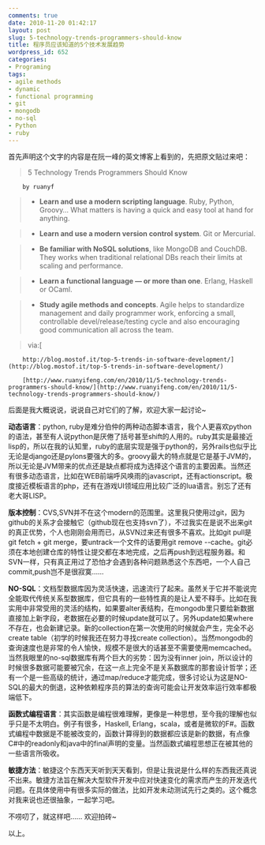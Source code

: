 ```yaml
---
comments: true
date: 2010-11-20 01:42:17
layout: post
slug: 5-technology-trends-programmers-should-know
title: 程序员应该知道的5个技术发展趋势
wordpress_id: 652
categories:
- Programing
tags:
- agile methods
- dynamic
- functional programming
- git
- mongodb
- no-sql
- Python
- ruby
---
```


首先声明这个文字的内容是在阮一峰的英文博客上看到的，先把原文贴过来吧：




> 
	
> 
> 5 Technology Trends Programmers Should Know  

		by ruanyf
> 
> 
	
> 
> 
		
>   * **Learn and use a modern scripting language**. Ruby, Python, Groovy… What matters is having a quick and easy tool at hand for anything.
> 
		
>   * **Learn and use a modern version control system**. Git or Mercurial.
> 
		
>   * **Be familiar with NoSQL solutions**, like MongoDB and CouchDB. They works when traditional relational DBs reach their limits at scaling and performance.
> 
		
>   * **Learn a functional language — or more than one**. Erlang, Haskell or OCaml.
> 
		
>   * **Study agile methods and concepts**. Agile helps to standardize management and daily programmer work, enforcing a small, controllable devel/release/testing cycle and also encouraging good communication all across the team.
> 
	
	
> 
> via:[  

		http://blog.mostof.it/top-5-trends-in-software-development/](http://blog.mostof.it/top-5-trends-in-software-development/)  

		[http://www.ruanyifeng.com/en/2010/11/5-technology-trends-programmers-should-know/](http://www.ruanyifeng.com/en/2010/11/5-technology-trends-programmers-should-know/)
> 
> 





后面是我大概说说，说说自己对它们的了解，欢迎大家一起讨论~




**动态语言**：python, ruby是难分伯仲的两种动态脚本语言，我个人更喜欢python的语法，甚至有人说python是厌倦了括号甚至shift的人用的。ruby其实是最接近lisp的，所以在我的认知里，ruby的底层实现是强于python的，另外rails也似乎比无论是django还是pylons要强大的多。groovy最大的特点就是它是基于JVM的，所以无论是JVM带来的优点还是缺点都将成为选择这个语言的主要因素。当然还有很多动态语言，比如在WEB前端呼风唤雨的javascript，还有actionscript。极度接近模板语言的php，还有在游戏UI领域应用比较广泛的lua语言。别忘了还有老大哥LISP。




**版本控制**：CVS,SVN并不在这个modern的范围里。这里我只使用过git，因为github的关系才会接触它（github现在也支持svn了），不过我实在是说不出来git的真正优势，个人也刚刚会用而已，从SVN过来还有很多不喜欢。比如git pull是git fetch + git merge，要untrack一个文件的话要用git remove --cache。git必须在本地创建仓库的特性让提交都在本地完成，之后再push到远程服务器。和SVN一样，只有真正用过了恐怕才会遇到各种问题熟悉这个东西吧，一个人自己commit,push岂不是很寂寞……




**NO-SQL**：文档型数据库因为灵活快速，迅速流行了起来。虽然关于它并不能说完全能取代传统关系型数据库，但它具有的一些特性真的是让人爱不释手。比如在我实用中非常受用的灵活的结构，如果要alter表结构，在mongodb里只要给新数据直接加上新字段，老数据在必要的时候update就可以了。另外update如果where不存在，也会新建记录。新的collection在第一次使用的时候就会产生，完全不必create table（初学的时候我还在努力寻找create collection）。当然mongodb的查询速度也是非常的令人愉快，规模不是很大的话甚至不需要使用memcached。当然我眼里的no-sql数据库有两个巨大的劣势：因为没有inner join，所以设计的时候很多数据可能要被冗余，在这一点上完全不是关系数据库的那套设计哲学；还有一个是一些高级的统计，通过map/reduce才能完成，很多讨论认为这是NO-SQL的最大的倒退，这种依赖程序员的算法的查询可能会让开发效率运行效率都极端低下。




**函数式编程语言**：其实函数是编程很难理解，更像是一种思想，至今我的理解也似乎只是不太明白。例子有很多，Haskell, Erlang，scala，或者是微软的F#。函数式编程中数据是不能被改变的，函数计算得到的数据都应该是新的数据，有点像C#中的readonly和java中的final声明的变量。当然函数式编程思想正在被其他的一些语言所吸收。




**敏捷方法**：敏捷这个东西天天听到天天看到，但是让我说是什么样的东西我还真说不出来。敏捷方法旨在解决大型软件开发中应对快速变化的需求而产生的开发迭代问题。在具体使用中有很多实际的做法，比如开发未动测试先行之类的。这个概念对我来说也还很抽象，一起学习吧。




不唠叨了，就这样吧……  欢迎拍砖~




以上。
